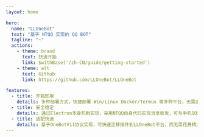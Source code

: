 ```yaml
---
layout: home

hero:
  name: "LLOneBot"
  text: "基于 NTQQ 实现的 QQ BOT"
  tagline: "~"
  actions:
    - theme: brand
      text: 快速开始
      link: $withBase('/zh-CN/guide/getting-started')
    - theme: alt
      text: Github
      link: https://github.com/LLOneBot/LLOneBot

features:
  - title: 开箱即用
    details: 多种部署方式，快捷部署 Win/Linux Docker/Termux 等多种平台，无需虚拟化，内存轻量。
  - title: 安全稳定
    details: 通过Electron本身机制实现，采用NTQQ自身代码实现消息收发，可与手机QQ同步登录。
  - title: 适配快速
    details: 基于OneBotV11协议实现，可快速迁移插件到LLOneBot平台，而无需花费精力适配。
---
```


